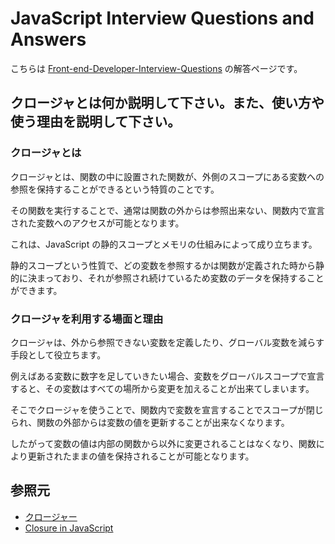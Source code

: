 # JavaScript Interview Questions and Answers

こちらは [Front-end-Developer-Interview-Questions](https://h5bp.org/Front-end-Developer-Interview-Questions/questions/javascript-questions/) の解答ページです。

## クロージャとは何か説明して下さい。また、使い方や使う理由を説明して下さい。

### クロージャとは

クロージャとは、関数の中に設置された関数が、外側のスコープにある変数への参照を保持することができるという特質のことです。

その関数を実行することで、通常は関数の外からは参照出来ない、関数内で宣言された変数へのアクセスが可能となります。

これは、JavaScript の静的スコープとメモリの仕組みによって成り立ちます。

静的スコープという性質で、どの変数を参照するかは関数が定義された時から静的に決まっており、それが参照され続けているため変数のデータを保持することができます。

### クロージャを利用する場面と理由

クロージャは、外から参照できない変数を定義したり、グローバル変数を減らす手段として役立ちます。

例えばある変数に数字を足していきたい場合、変数をグローバルスコープで宣言すると、その変数はすべての場所から変更を加えることが出来てしまいます。

そこでクロージャを使うことで、関数内で変数を宣言することでスコープが閉じられ、関数の外部からは変数の値を更新することが出来なくなります。

したがって変数の値は内部の関数から以外に変更されることはなくなり、関数により更新されたままの値を保持されることが可能となります。

## 参照元

- [クロージャー](https://jsprimer.net/basic/function-scope/#closure)
- [Closure in JavaScript](https://www.tutorialsteacher.com/javascript/closure-in-javascript)
